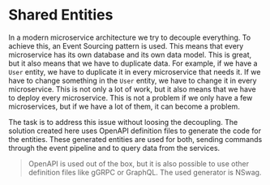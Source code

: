 # Shared Entities

In a modern microservice architecture we try to decouple everything. To achieve this, an Event Sourcing pattern is used. 
This means that every microservice has its own database and its own data model. This is great, but it also means that we have to duplicate data. 
For example, if we have a `User` entity, we have to duplicate it in every microservice that needs it. 
If we have to change something in the `User` entity, we have to change it in every microservice. 
This is not only a lot of work, but it also means that we have to deploy every microservice. 
This is not a problem if we only have a few microservices, but if we have a lot of them, it can become a problem. 

The task is to address this issue without loosing the decoupling. The solution created here uses OpenAPI definition files to generate the code for the entities.
These generated entities are used for both, sending commands through the event pipeline and to query data from the services.

> OpenAPI is used out of the box, but it is also possible to use other definition files like gGRPC or GraphQL. The used generator is NSwag.

